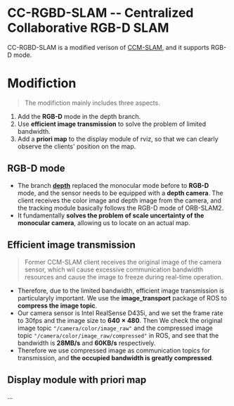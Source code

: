 # CC-RGBD-SLAM -- Centralized Collaborative RGB-D SLAM
CC-RGBD-SLAM is a modified verison of [CCM-SLAM](https://github.com/VIS4ROB-lab/ccm_slam), and it supports RGB-D mode.

# Modifiction
> The modifiction mainly includes three aspects.
1. Add the **RGB-D** mode in the depth branch.
2. Use **efficient image transmission** to solve the problem of limited bandwidth.
3. Add a **priori map** to the display module of rviz, so that we can clearly observe the clients' position on the map.
## RGB-D mode
- The branch **[depth](https://github.com/sun1f/ccmslam_modified/tree/depth)** replaced the monocular mode before to **RGB-D** mode, and the sensor needs to be equipped with a **depth camera**. The client receives the color image and depth image from the camera, and the tracking module basically follows the RGB-D mode of ORB-SLAM2.  
- It fundamentally **solves the problem of scale uncertainty of the monocular camera**, allowing us to locate on an actual map.

## Efficient image transmission
> Former CCM-SLAM client receives the original image of the camera sensor, which wil cause excessive communication bandwidth resources and cause the image to freeze during real-time operation.  
- Therefore, due to the limited bandwidth, efficient image transmission is particularyly important. We use the **image_transport** package of ROS to **compress the image topic**.  
- Our camera sensor is Intel RealSense D435i, and we set the frame rate to 30fps and the image size to **$640\times480$**. Then We check the original image topic `"/camera/color/image_raw"` and the compressed image topic `"/camera/color/image_raw/compressed"` in ROS, and see that the bandwidth is **28MB/s** and **60KB/s** respectively.
- Therefore we use compressed image as communication topics for transmission, and **the occupied bandwidth is greatly compressed**.

## Display module with priori map
...